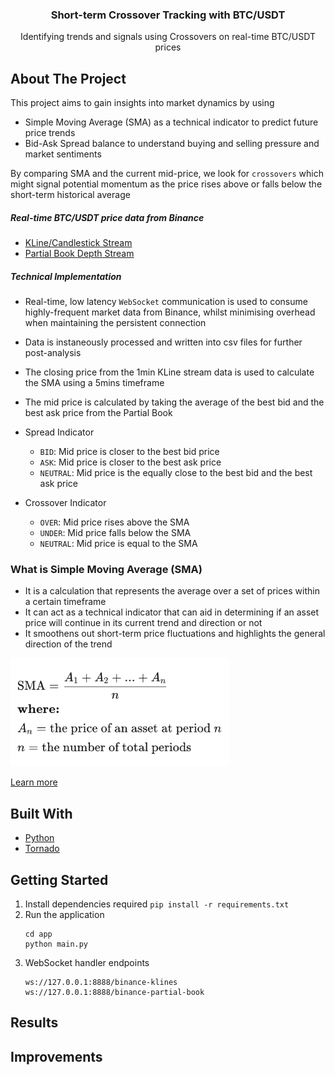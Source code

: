 <div align="center">
  <h3>Short-term Crossover Tracking with BTC/USDT</h3>
  <p>Identifying trends and signals using Crossovers on real-time BTC/USDT prices</p>
</div>

## About The Project
This project aims to gain insights into market dynamics by using
* Simple Moving Average (SMA) as a technical indicator to predict future price trends
* Bid-Ask Spread balance to understand buying and selling pressure and market sentiments

By comparing SMA and the current mid-price, we look for `crossovers` which might signal potential momentum as the price rises above or falls below the short-term historical average

##### Real-time BTC/USDT price data from Binance
* [KLine/Candlestick Stream](https://binance-docs.github.io/apidocs/spot/en/#kline-candlestick-streams)
* [Partial Book Depth Stream](https://binance-docs.github.io/apidocs/spot/en/#partial-book-depth-streams)

##### Technical Implementation
* Real-time, low latency `WebSocket` communication is used to consume highly-frequent market data from Binance, whilst minimising overhead when maintaining the persistent connection
* Data is instaneously processed and written into csv files for further post-analysis
* The closing price from the 1min KLine stream data is used to calculate the SMA using a 5mins timeframe
* The mid price is calculated by taking the average of the best bid and the best ask price from the Partial Book
* Spread Indicator
  * `BID`: Mid price is closer to the best bid price
  * `ASK`: Mid price is closer to the best ask price
  * `NEUTRAL`: Mid price is the equally close to the best bid and the best ask price

* Crossover Indicator
  * `OVER`: Mid price rises above the SMA
  * `UNDER`: Mid price falls below the SMA
  * `NEUTRAL`: Mid price is equal to the SMA

### What is Simple Moving Average (SMA)
* It is a calculation that represents the average over a set of prices within a certain timeframe
* It can act as a technical indicator that can aid in determining if an asset price will continue in its current trend and direction or not
* It smoothens out short-term price fluctuations and highlights the general direction of the trend

<div>
  <img src="assets/formula.png" width="350">
</div>

[Learn more](https://www.investopedia.com/terms/s/sma.asp)

## Built With
* [Python](https://www.python.org/doc/)
* [Tornado](https://www.tornadoweb.org/en/stable/guide.html)

## Getting Started
1. Install dependencies required
   `pip install -r requirements.txt`
2. Run the application
   ```
   cd app
   python main.py
   ```
3. WebSocket handler endpoints
   ```
   ws://127.0.0.1:8888/binance-klines
   ws://127.0.0.1:8888/binance-partial-book
   ```

## Results


## Improvements
